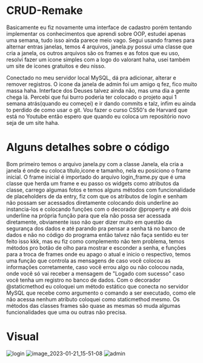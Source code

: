 # CRUD-Remake
Basicamente eu fiz novamente uma interface de cadastro porém tentando implementar os conhecimentos que aprendi sobre OOP, estudei apenas uma semana, tudo isso ainda parece meio vago.
Segui usando frames para alternar entras janelas, temos 4 arquivos, janela.py possui uma classe que cria a janela, os outros arquivos são os frames e as fotos que eu uso, resolvi fazer um icone simples com a logo do valorant haha, usei também um site de icones gratuitos e deu nisso.

Conectado no meu servidor local MySQL, dá pra adicionar, alterar e remover registros. O icone da janela de admin foi um amigo q fez, fico muito massa haha. Interface dos Deuses talvez ainda não, mas uma dia a gente chega lá. Percebi que fui burro poderia ter colocado o projeto aqui 1 semana atrás(quando eu começei) e ir dando commits e talz, infim eu ainda to perdido de como usar o git. Vou fazer o curso CS50's de Harvard que está no Youtube então espero que quando eu coloca um repositório novo seja de um site haha.

# Alguns detalhes sobre o código
Bom primeiro temos o arquivo janela.py com a classe Janela, ela cria a janela é onde eu coloca título,icone e tamanho, nela eu posiciono o frame inicial. O frame inicial é importado do arquivo login_frame.py que é uma classe que herda um frame e eu passo os widgets como atributos da classe, carrego algumas fotos e temos alguns métodos com funcionalidade de placeholders de da entry, fiz com que os atributos de login e senham não possam ser acessados diretamente colocando dois underline ao instancia-los e colocando funções com o decorador @property e até dois underline na própria função para que ela não possa ser acessada diretamente, obviamente isso não quer dizer muito em questão da segurança dos dados e até parando pra pensar a senha tá no banco de dados e não no código do programa então talvez não faça sentido eu ter feito isso kkk, mas eu fiz como complemento não tem problema, temos métodos pro botão de olho para mostrar e esconder a senha, e funções para a troca de frames onde eu apago o atual e inicio o respectivo, temos uma função que controla as mensagens de caso você colocou as informações corretamente, caso você errou algo ou não colocou nada, onde você só vai receber a mensagem de "Logado com sucesso" caso você tenha um registro no banco de dados. Com o decorador @staticmethod eu coloquei um método estático que conecta no servidor MySQL que recebe como argumento o comando a ser executado, como ele não acessa nenhum atributo coloquei como staticmethod mesmo. Os métodos das classes frames são quase as mesmas só muda algumas funcionalidades que uma ou outras não precisa.

# Visual

![login](https://user-images.githubusercontent.com/122188615/213889469-9ccf1925-9b7b-4823-90d8-2ef4201c4106.png)
![image_2023-01-21_15-51-08](https://user-images.githubusercontent.com/122188615/213889480-26605346-ee4b-4a18-8e52-93bad105c671.png)
![admin](https://user-images.githubusercontent.com/122188615/213889483-550a613b-14c8-4d7a-af9e-1202e3b780ec.png)
